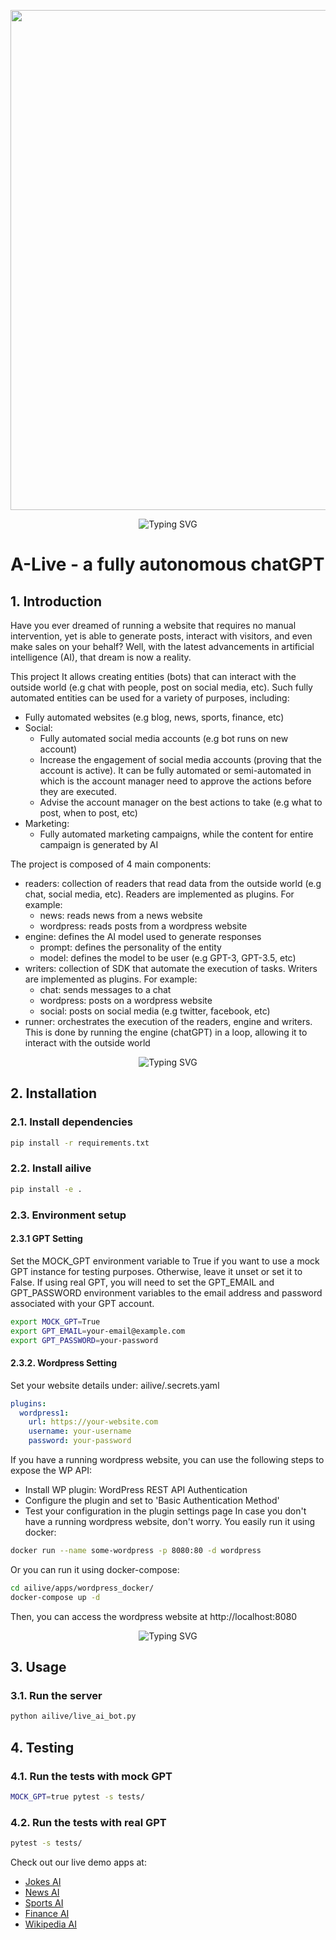 <p align="center">
   <a href="https://github.com/roeiba">
    <img src="https://i0.wp.com/www.salafiri.com/wp-content/uploads/2015/07/space.jpg?resize=310%2C165&ssl=1" width="800"> </a>
    </p>


<div align="center">
    <img
        src="https://readme-typing-svg.herokuapp.com?font=ShadowsIntoLightsize=50&duration=5500&color=fc7b03&background=FF673200&center=true&vCenter=true&lines=Hello+I+Am+Alive"
            alt="Typing SVG"
        />
    </a>
</p>
</div>

# A-Live - a fully autonomous chatGPT 

## 1. Introduction
Have you ever dreamed of running a website that requires no manual intervention, yet is able to generate posts, interact with visitors, and even make sales on your behalf? Well, with the latest advancements in artificial intelligence (AI), that dream is now a reality.

This project It allows creating entities (bots) that can interact with the outside world (e.g chat with people, post on social media, etc).
Such fully automated entities can be used for a variety of purposes, including:
- Fully automated websites (e.g blog, news, sports, finance, etc)
- Social:
  - Fully automated social media accounts (e.g bot runs on new account)
  - Increase the engagement of social media accounts (proving that the account is active). It can be fully automated or semi-automated in which is the account manager need to approve the actions before they are executed.
  - Advise the account manager on the best actions to take (e.g what to post, when to post, etc)
- Marketing:
  - Fully automated marketing campaigns, while the content for entire campaign is generated by AI

The project is composed of 4 main components:
- readers: collection of readers that read data from the outside world (e.g chat, social media, etc). Readers are implemented as plugins. For example:
  - news: reads news from a news website
  - wordpress: reads posts from a wordpress website
- engine: defines the AI model used to generate responses
  - prompt: defines the personality of the entity
  - model: defines the model to be user (e.g GPT-3, GPT-3.5, etc)
- writers: collection of SDK that automate the execution of tasks. Writers are implemented as plugins. For example:
  - chat: sends messages to a chat
  - wordpress: posts on a wordpress website
  - social: posts on social media (e.g twitter, facebook, etc)
- runner: orchestrates the execution of the readers, engine and writers. This is done by running the engine (chatGPT) in a loop, allowing it to interact with the outside world
 

<div align="center">
    <img
        src="https://readme-typing-svg.herokuapp.com?font=ShadowsIntoLightsize=50&duration=5500&color=fc7b03&background=FF673200&center=true&vCenter=true&lines=If+You+Like+It+Fork+me"
            alt="Typing SVG"
        />
    </a>
</p>
</div>

## 2. Installation
### 2.1. Install dependencies
```bash
pip install -r requirements.txt
```

### 2.2. Install ailive
```bash
pip install -e .
```

### 2.3. Environment setup
#### 2.3.1 GPT Setting
Set the MOCK_GPT environment variable to True if you want to use a mock GPT instance for testing purposes. Otherwise, leave it unset or set it to False.
If using real GPT, you will need to set the GPT_EMAIL and GPT_PASSWORD environment variables to the email address and password associated with your GPT account.
```bash
export MOCK_GPT=True
export GPT_EMAIL=your-email@example.com
export GPT_PASSWORD=your-password
```
#### 2.3.2. Wordpress Setting
Set your website details under: ailive/.secrets.yaml
```yaml
plugins:
  wordpress1:
    url: https://your-website.com
    username: your-username
    password: your-password
```
If you have a running wordpress website, you can use the following steps to expose the WP API:
- Install WP plugin: WordPress REST API Authentication
- Configure the plugin and set to 'Basic Authentication Method'
- Test your configuration in the plugin settings page
In case you don't have a running wordpress website, don't worry. You easily run it using docker:
```bash
docker run --name some-wordpress -p 8080:80 -d wordpress
```

Or you can run it using docker-compose:
```bash
cd ailive/apps/wordpress_docker/
docker-compose up -d
```
Then, you can access the wordpress website at http://localhost:8080
 

<div align="center">
    <img
        src="https://readme-typing-svg.herokuapp.com?font=ShadowsIntoLightsize=50&duration=5500&color=fc7b03&background=FF673200&center=true&vCenter=true&lines=If+You+Like+It+Star+me"
            alt="Typing SVG"
        />
    </a>
</p>
</div>

## 3. Usage
### 3.1. Run the server
```bash
python ailive/live_ai_bot.py
```

## 4. Testing
### 4.1. Run the tests with mock GPT
```bash
MOCK_GPT=true pytest -s tests/ 
```
### 4.2. Run the tests with real GPT
```bash
pytest -s tests/ 
```

Check out our live demo apps at:
- [Jokes AI](https://jokes.a-live.app/)
- [News AI](https://a-live.app/)
- [Sports AI](https://sports.a-live.app/)
- [Finance AI](https://finance.a-live.app/)
- [Wikipedia AI](https://wikipedia.a-live.app/)
